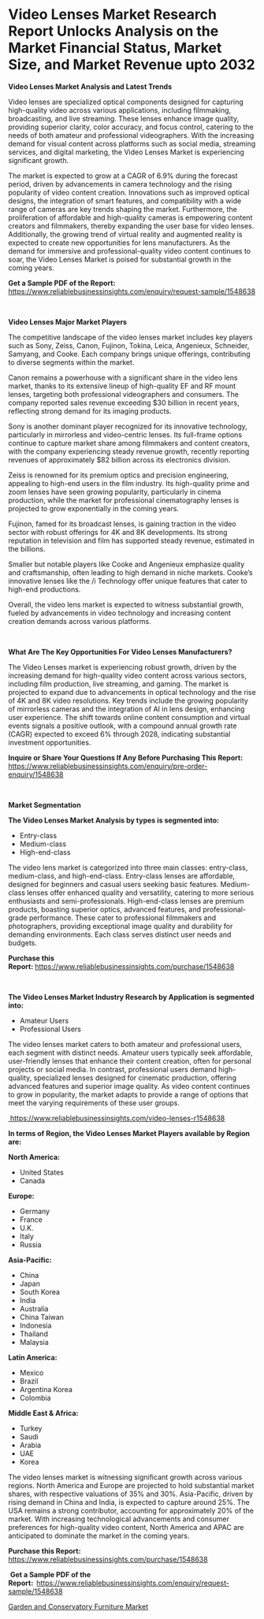 <p><h1>Video Lenses Market Research Report Unlocks Analysis on the Market Financial Status, Market Size, and Market Revenue upto 2032</h1></p><p><strong>Video Lenses Market Analysis and Latest Trends</strong></p>
<p><p>Video lenses are specialized optical components designed for capturing high-quality video across various applications, including filmmaking, broadcasting, and live streaming. These lenses enhance image quality, providing superior clarity, color accuracy, and focus control, catering to the needs of both amateur and professional videographers. With the increasing demand for visual content across platforms such as social media, streaming services, and digital marketing, the Video Lenses Market is experiencing significant growth.</p><p>The market is expected to grow at a CAGR of 6.9% during the forecast period, driven by advancements in camera technology and the rising popularity of video content creation. Innovations such as improved optical designs, the integration of smart features, and compatibility with a wide range of cameras are key trends shaping the market. Furthermore, the proliferation of affordable and high-quality cameras is empowering content creators and filmmakers, thereby expanding the user base for video lenses. Additionally, the growing trend of virtual reality and augmented reality is expected to create new opportunities for lens manufacturers. As the demand for immersive and professional-quality video content continues to soar, the Video Lenses Market is poised for substantial growth in the coming years.</p></p>
<p><strong>Get a Sample PDF of the Report:&nbsp;</strong> <a href="https://www.reliablebusinessinsights.com/enquiry/request-sample/1548638?utm_campaign=2234&utm_medium=2&utm_source=Github&utm_content=ia&utm_term=08022025&utm_id=video-lenses">https://www.reliablebusinessinsights.com/enquiry/request-sample/1548638</a></p>
<p>&nbsp;</p>
<p><strong>Video Lenses Major Market Players</strong></p>
<p><p>The competitive landscape of the video lenses market includes key players such as Sony, Zeiss, Canon, Fujinon, Tokina, Leica, Angenieux, Schneider, Samyang, and Cooke. Each company brings unique offerings, contributing to diverse segments within the market.</p><p>Canon remains a powerhouse with a significant share in the video lens market, thanks to its extensive lineup of high-quality EF and RF mount lenses, targeting both professional videographers and consumers. The company reported sales revenue exceeding $30 billion in recent years, reflecting strong demand for its imaging products.</p><p>Sony is another dominant player recognized for its innovative technology, particularly in mirrorless and video-centric lenses. Its full-frame options continue to capture market share among filmmakers and content creators, with the company experiencing steady revenue growth, recently reporting revenues of approximately $82 billion across its electronics division.</p><p>Zeiss is renowned for its premium optics and precision engineering, appealing to high-end users in the film industry. Its high-quality prime and zoom lenses have seen growing popularity, particularly in cinema production, while the market for professional cinematography lenses is projected to grow exponentially in the coming years.</p><p>Fujinon, famed for its broadcast lenses, is gaining traction in the video sector with robust offerings for 4K and 8K developments. Its strong reputation in television and film has supported steady revenue, estimated in the billions.</p><p>Smaller but notable players like Cooke and Angenieux emphasize quality and craftsmanship, often leading to high demand in niche markets. Cooke’s innovative lenses like the /i Technology offer unique features that cater to high-end productions.</p><p>Overall, the video lens market is expected to witness substantial growth, fueled by advancements in video technology and increasing content creation demands across various platforms.</p></p>
<p>&nbsp;</p>
<p><strong>What Are The Key Opportunities For Video Lenses Manufacturers?</strong></p>
<p><p>The Video Lenses market is experiencing robust growth, driven by the increasing demand for high-quality video content across various sectors, including film production, live streaming, and gaming. The market is projected to expand due to advancements in optical technology and the rise of 4K and 8K video resolutions. Key trends include the growing popularity of mirrorless cameras and the integration of AI in lens design, enhancing user experience. The shift towards online content consumption and virtual events signals a positive outlook, with a compound annual growth rate (CAGR) expected to exceed 6% through 2028, indicating substantial investment opportunities.</p></p>
<p><strong>Inquire or Share Your Questions If Any Before Purchasing This Report:</strong> <a href="https://www.reliablebusinessinsights.com/enquiry/pre-order-enquiry/1548638?utm_campaign=2234&utm_medium=2&utm_source=Github&utm_content=ia&utm_term=08022025&utm_id=video-lenses">https://www.reliablebusinessinsights.com/enquiry/pre-order-enquiry/1548638</a></p>
<p>&nbsp;</p>
<p><strong>Market Segmentation</strong></p>
<p><strong>The Video Lenses Market Analysis by types is segmented into:</strong></p>
<p><ul><li>Entry-class</li><li>Medium-class</li><li>High-end-class</li></ul></p>
<p><p>The video lens market is categorized into three main classes: entry-class, medium-class, and high-end-class. Entry-class lenses are affordable, designed for beginners and casual users seeking basic features. Medium-class lenses offer enhanced quality and versatility, catering to more serious enthusiasts and semi-professionals. High-end-class lenses are premium products, boasting superior optics, advanced features, and professional-grade performance. These cater to professional filmmakers and photographers, providing exceptional image quality and durability for demanding environments. Each class serves distinct user needs and budgets.</p></p>
<p><strong>Purchase this Report:&nbsp;</strong><a href="https://www.reliablebusinessinsights.com/purchase/1548638?utm_campaign=2234&utm_medium=2&utm_source=Github&utm_content=ia&utm_term=08022025&utm_id=video-lenses">https://www.reliablebusinessinsights.com/purchase/1548638</a></p>
<p>&nbsp;</p>
<p><strong>The Video Lenses Market Industry Research by Application is segmented into:</strong></p>
<p><ul><li>Amateur Users</li><li>Professional Users</li></ul></p>
<p><p>The video lenses market caters to both amateur and professional users, each segment with distinct needs. Amateur users typically seek affordable, user-friendly lenses that enhance their content creation, often for personal projects or social media. In contrast, professional users demand high-quality, specialized lenses designed for cinematic production, offering advanced features and superior image quality. As video content continues to grow in popularity, the market adapts to provide a range of options that meet the varying requirements of these user groups.</p></p>
<p><a href="https://www.reliablebusinessinsights.com/video-lenses-r1548638?utm_campaign=2234&utm_medium=2&utm_source=Github&utm_content=ia&utm_term=08022025&utm_id=video-lenses">&nbsp;https://www.reliablebusinessinsights.com/video-lenses-r1548638</a></p>
<p><strong>In terms of Region, the Video Lenses Market Players available by Region are:</strong></p>
<p>
    <p> <strong> North America: </strong>
        <ul>
            <li>United States</li>
            <li>Canada</li>
        </ul>
        </p> 
    <p> <strong> Europe: </strong>
        <ul>
            <li>Germany</li>
            <li>France</li>
            <li>U.K.</li>
            <li>Italy</li>
            <li>Russia</li>
        </ul>
        </p> 
    <p> <strong> Asia-Pacific: </strong>
        <ul>
            <li>China</li>
            <li>Japan</li>
            <li>South Korea</li>
            <li>India</li>
            <li>Australia</li>
            <li>China Taiwan</li>
            <li>Indonesia</li>
            <li>Thailand</li>
            <li>Malaysia</li>
        </ul>
        </p> 
    <p> <strong> Latin America: </strong>
        <ul>
            <li>Mexico</li>
            <li>Brazil</li>
            <li>Argentina Korea</li>
            <li>Colombia</li>
        </ul>
        </p> 
    <p> <strong> Middle East & Africa: </strong>
        <ul>
            <li>Turkey</li>
            <li>Saudi</li>
            <li>Arabia</li>
            <li>UAE</li>
            <li>Korea</li>
        </ul>
    </p>
    </p>
<p><p>The video lenses market is witnessing significant growth across various regions. North America and Europe are projected to hold substantial market shares, with respective valuations of 35% and 30%. Asia-Pacific, driven by rising demand in China and India, is expected to capture around 25%. The USA remains a strong contributor, accounting for approximately 20% of the market. With increasing technological advancements and consumer preferences for high-quality video content, North America and APAC are anticipated to dominate the market in the coming years.</p></p>
<p><strong>Purchase this Report: </strong><a href="https://www.reliablebusinessinsights.com/purchase/1548638?utm_campaign=2234&utm_medium=2&utm_source=Github&utm_content=ia&utm_term=08022025&utm_id=video-lenses">https://www.reliablebusinessinsights.com/purchase/1548638</a></p>
<p>&nbsp;<strong>Get a Sample PDF of the Report:&nbsp;&nbsp;</strong><a href="https://www.reliablebusinessinsights.com/enquiry/request-sample/1548638?utm_campaign=2234&utm_medium=2&utm_source=Github&utm_content=ia&utm_term=08022025&utm_id=video-lenses">https://www.reliablebusinessinsights.com/enquiry/request-sample/1548638</a></p>
<p><strong></strong></p>
<p><p><a href="https://github.com/hillsmyung726/Market-Research-Report-List-1/blob/main/garden-and-conservatory-furniture-market.md?utm_campaign=2234&utm_medium=2&utm_source=Github&utm_content=ia&utm_term=08022025&utm_id=video-lenses">Garden and Conservatory Furniture Market</a></p></p>